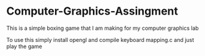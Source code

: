 # Computer-Graphics-Assingment
This is a simple boxing game that I am making for my computer graphics lab

To use this simply install opengl and compile keyboard mapping.c and just play the game
